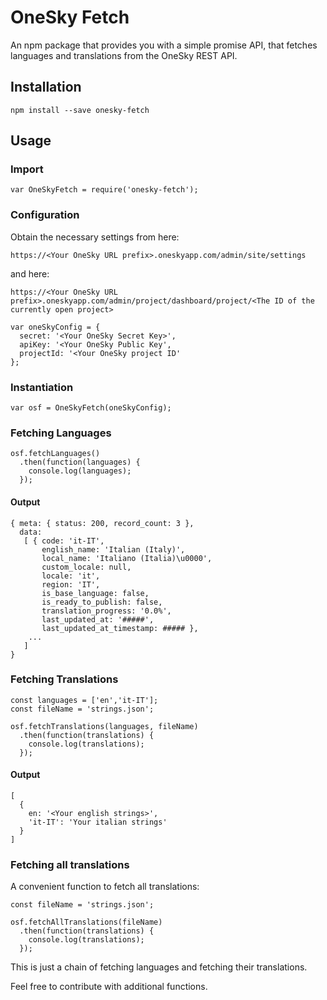 # OneSky Fetch
An npm package that provides you with a simple promise API, that fetches languages and translations 
from the OneSky REST API.

## Installation
```
npm install --save onesky-fetch
```

## Usage

### Import

```
var OneSkyFetch = require('onesky-fetch');
```

### Configuration

Obtain the necessary settings from here:
 
```https://<Your OneSky URL prefix>.oneskyapp.com/admin/site/settings```

and here:
 
```https://<Your OneSky URL prefix>.oneskyapp.com/admin/project/dashboard/project/<The ID of the currently open project>```

```
var oneSkyConfig = {
  secret: '<Your OneSky Secret Key>',
  apiKey: '<Your OneSky Public Key',
  projectId: '<Your OneSky project ID'
};
```

### Instantiation

```
var osf = OneSkyFetch(oneSkyConfig);
```

### Fetching Languages

```
osf.fetchLanguages()
  .then(function(languages) {
    console.log(languages);
  });
```

#### Output

```
{ meta: { status: 200, record_count: 3 },
  data: 
   [ { code: 'it-IT',
       english_name: 'Italian (Italy)',
       local_name: 'Italiano (Italia)\u0000',
       custom_locale: null,
       locale: 'it',
       region: 'IT',
       is_base_language: false,
       is_ready_to_publish: false,
       translation_progress: '0.0%',
       last_updated_at: '#####',
       last_updated_at_timestamp: ##### },
    ...
   ]
}
```


### Fetching Translations

```
const languages = ['en','it-IT'];
const fileName = 'strings.json';

osf.fetchTranslations(languages, fileName)
  .then(function(translations) {
    console.log(translations);
  });
```

#### Output

```
[
  {
    en: '<Your english strings>',
    'it-IT': 'Your italian strings'
  }
]
```

### Fetching all translations

A convenient function to fetch all translations:

```
const fileName = 'strings.json';

osf.fetchAllTranslations(fileName)
  .then(function(translations) {
    console.log(translations);
  });
```

This is just a chain of fetching languages and fetching their translations.

Feel free to contribute with additional functions.
